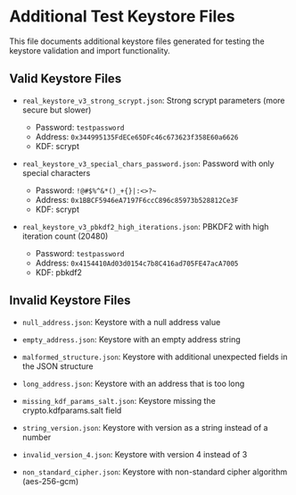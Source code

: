 # Additional Test Keystore Files

This file documents additional keystore files generated for testing the keystore validation and import functionality.

## Valid Keystore Files

- `real_keystore_v3_strong_scrypt.json`: Strong scrypt parameters (more secure but slower)
  - Password: `testpassword`
  - Address: `0x344995135FdECe65DFc46c673623f358E60a6626`
  - KDF: scrypt

- `real_keystore_v3_special_chars_password.json`: Password with only special characters
  - Password: `!@#$%^&*()_+{}|:<>?~`
  - Address: `0x1BBCF5946eA7197F6ccC896c85973b528812Ce3F`
  - KDF: scrypt

- `real_keystore_v3_pbkdf2_high_iterations.json`: PBKDF2 with high iteration count (20480)
  - Password: `testpassword`
  - Address: `0x4154410Ad03d0154c7b8C416ad705FE47acA7005`
  - KDF: pbkdf2


## Invalid Keystore Files

- `null_address.json`: Keystore with a null address value

- `empty_address.json`: Keystore with an empty address string

- `malformed_structure.json`: Keystore with additional unexpected fields in the JSON structure

- `long_address.json`: Keystore with an address that is too long

- `missing_kdf_params_salt.json`: Keystore missing the crypto.kdfparams.salt field

- `string_version.json`: Keystore with version as a string instead of a number

- `invalid_version_4.json`: Keystore with version 4 instead of 3

- `non_standard_cipher.json`: Keystore with non-standard cipher algorithm (aes-256-gcm)

